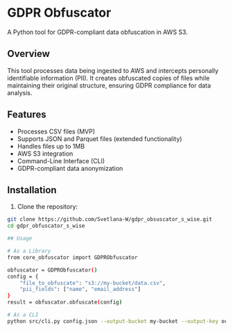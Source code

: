 # GDPR Obfuscator

A Python tool for GDPR-compliant data obfuscation in AWS S3.

## Overview

This tool processes data being ingested to AWS and intercepts personally identifiable information (PII). 
It creates obfuscated copies of files while maintaining their original structure, ensuring GDPR compliance for data analysis.

## Features

- Processes CSV files (MVP)
- Supports JSON and Parquet files (extended functionality)
- Handles files up to 1MB
- AWS S3 integration
- Command-Line Interface (CLI)
- GDPR-compliant data anonymization

## Installation

1. Clone the repository:
```bash
git clone https://github.com/Svetlana-W/gdpr_obsuscator_s_wise.git
cd gdpr_obfuscator_s_wise

## Usage

# As a Library
from core_obfuscator import GDPRObfuscator

obfuscator = GDPRObfuscator()
config = {
    "file_to_obfuscate": "s3://my-bucket/data.csv",
    "pii_fields": ["name", "email_address"]
}
result = obfuscator.obfuscate(config)

# As a CLI
python src/cli.py config.json --output-bucket my-bucket --output-key output/data.csv


